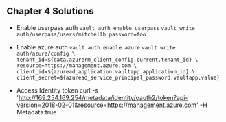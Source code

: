## Chapter 4 Solutions

* Enable userpass auth
`vault auth enable userpass`
`vault write auth/userpass/users/mitchellh password=foo`

* Enable azure auth
`vault auth enable azure`
`vault write auth/azure/config \
  tenant_id=${data.azurerm_client_config.current.tenant_id} \
  resource=https://management.azure.com \
  client_id=${azuread_application.vaultapp.application_id} \
  client_secret=${azuread_service_principal_password.vaultapp.value}`

* Access Identity token
curl -s 'http://169.254.169.254/metadata/identity/oauth2/token?api-version=2018-02-01&resource=https://management.azure.com' -H Metadata:true
